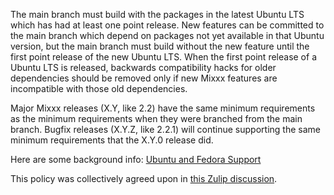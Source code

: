 The main branch must build with the packages in the latest Ubuntu LTS which has had at least one point release. New features can be committed to the main branch which depend on packages not yet available in that Ubuntu version, but the main branch must build without the new feature until the first point release of the new Ubuntu LTS. When the first point release of a Ubuntu LTS is released, backwards compatibility hacks for older dependencies should be removed only if new Mixxx features are incompatible with those old dependencies.

Major Mixxx releases (X.Y, like 2.2) have the same minimum requirements as the minimum requirements when they were branched from the main branch. Bugfix releases (X.Y.Z, like 2.2.1) will continue supporting the same minimum requirements that the X.Y.0 release did.

Here are some background info: [Ubuntu and Fedora Support](Ubuntu-and-Fedora-Support-Policy)

This policy was collectively agreed upon in [this Zulip discussion](https://mixxx.zulipchat.com/#narrow/stream/109171-development/topic/minimum.20requirements.20policy/near/203415058).
